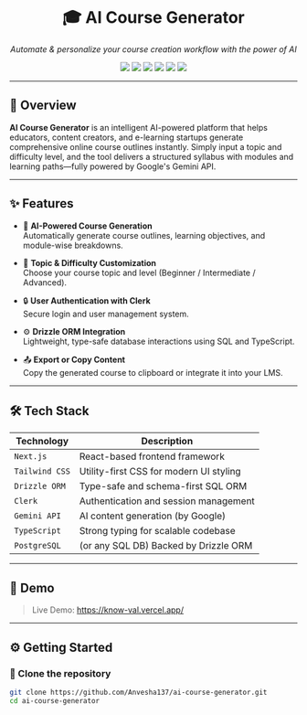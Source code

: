 <h1 align="center">🎓 AI Course Generator</h1>

<p align="center">
  <i>Automate & personalize your course creation workflow with the power of AI</i>
</p>

<p align="center">
  <img src="https://img.shields.io/badge/Next.js-000000?style=for-the-badge&logo=next.js&logoColor=white" />
  <img src="https://img.shields.io/badge/TailwindCSS-38B2AC?style=for-the-badge&logo=tailwind-css&logoColor=white" />
  <img src="https://img.shields.io/badge/Drizzle ORM-4B0082?style=for-the-badge&logo=postgresql&logoColor=white" />
  <img src="https://img.shields.io/badge/Clerk-4A90E2?style=for-the-badge&logo=clerk&logoColor=white" />
  <img src="https://img.shields.io/badge/TypeScript-007ACC?style=for-the-badge&logo=typescript&logoColor=white" />
  <img src="https://img.shields.io/badge/Gemini%20API-AI%20Powered-6A1B9A?style=for-the-badge&logo=google&logoColor=white" />
</p>

---

## 🚀 Overview

**AI Course Generator** is an intelligent AI-powered platform that helps educators, content creators, and e-learning startups generate comprehensive online course outlines instantly. Simply input a topic and difficulty level, and the tool delivers a structured syllabus with modules and learning paths—fully powered by Google's Gemini API.

---

## ✨ Features

- 🧠 **AI-Powered Course Generation**  
  Automatically generate course outlines, learning objectives, and module-wise breakdowns.

- 🎯 **Topic & Difficulty Customization**  
  Choose your course topic and level (Beginner / Intermediate / Advanced).

- 🔒 **User Authentication with Clerk**  
  Secure login and user management system.

- ⚙️ **Drizzle ORM Integration**  
  Lightweight, type-safe database interactions using SQL and TypeScript.

- 📤 **Export or Copy Content**  
  Copy the generated course to clipboard or integrate it into your LMS.

---

## 🛠️ Tech Stack

| Technology       | Description                                 |
|------------------|---------------------------------------------|
| `Next.js`         | React-based frontend framework              |
| `Tailwind CSS`    | Utility-first CSS for modern UI styling     |
| `Drizzle ORM`     | Type-safe and schema-first SQL ORM          |
| `Clerk`           | Authentication and session management       |
| `Gemini API`      | AI content generation (by Google)           |
| `TypeScript`      | Strong typing for scalable codebase         |
| `PostgreSQL`      | (or any SQL DB) Backed by Drizzle ORM       |

---

## 📸 Demo

> Live Demo: https://know-val.vercel.app/

---

## ⚙️ Getting Started

### 📁 Clone the repository

```bash
git clone https://github.com/Anvesha137/ai-course-generator.git
cd ai-course-generator
